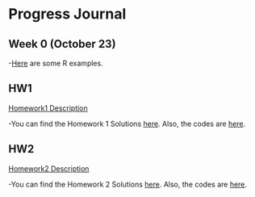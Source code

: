 # Progress Journal



## Week 0 (October 23)


-[Here](files/example_homework_0.html) are some R examples.


## HW1

[Homework1 Description](files/IE582_Fall20_Homework1.pdf)

-You can find the Homework 1 Solutions [here](files/SUHEYLA_YILDIZ_HW1.html). Also, the codes are [here](files/SUHEYLA_YILDIZ_HW1.Rmd).

## HW2

[Homework2 Description](files/IE582_Fall20_Homework2.pdf)

-You can find the Homework 2 Solutions [here](files/SUHEYLA_YILDIZ_HW2.html). Also, the codes are [here](files/SUHEYLA_YILDIZ_HW2.Rmd).

